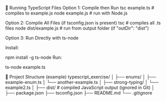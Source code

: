 📝 Running TypeScript Files
Option 1: Compile then Run
tsc example.ts        # compiles to example.js
node example.js       # run with Node.js

Option 2: Compile All Files (if tsconfig.json is present)
tsc                   # compiles all .ts files
node dist/example.js  # run from output folder (if "outDir": "dist")

Option 3: Run Directly with ts-node

Install:

npm install -g ts-node
Run:

ts-node example.ts

📂 Project Structure (example)
typescript_exercise/
│
├── enums/
│   ├── example-enum.ts
│   └── another-example.ts
│
├── strong-typing/
│   └── example2.ts
│
├── dist/             # compiled JavaScript output (ignored in Git)
│
├── package.json
├── tsconfig.json
├── README.md
└── .gitignore
